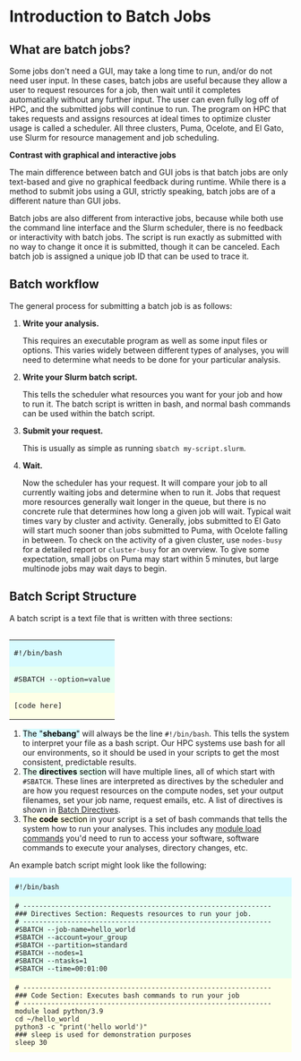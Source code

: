 <link rel="stylesheet" href="../../../assets/stylesheets/tables.css">

# Introduction to Batch Jobs


## What are batch jobs?

Some jobs don't need a GUI, may take a long time to run, and/or do not need user input. In these cases, batch jobs are useful because they allow a user to request resources for a job, then wait until it completes automatically without any further input. The user can even fully log off of HPC, and the submitted jobs will continue to run.  The program on HPC that takes requests and assigns resources at ideal times to optimize cluster usage is called a scheduler. All three clusters, Puma, Ocelote, and El Gato, use Slurm for resource management and job scheduling.

**Contrast with graphical and interactive jobs**

The main difference between batch and GUI jobs is that batch jobs are only text-based and give no graphical feedback during runtime. While there is a method to submit jobs using a GUI, strictly speaking, batch jobs are of a different nature than GUI jobs.

Batch jobs are also different from interactive jobs, because while both use the command line interface and the Slurm scheduler, there is no feedback or interactivity with batch jobs. The script is run exactly as submitted with no way to change it once it is submitted, though it can be canceled. Each batch job is assigned a unique job ID that can be used to trace it.

## Batch workflow

The general process for submitting a batch job is as follows:

1. **Write your analysis.** 

    This requires an executable program as well as some input files or options. This varies widely between different types of analyses, you will need to determine what needs to be done for your particular analysis.

2. **Write your Slurm batch script.** 

    This tells the scheduler what resources you want for your job and how to run it. The batch script is written in bash, and normal bash commands can be used within the batch script.

3. **Submit your request.** 

    This is usually as simple as running `sbatch my-script.slurm`.

4. **Wait.** 

    Now the scheduler has your request. It will compare your job to all currently waiting jobs and determine when to run it. Jobs that request more resources generally wait longer in the queue, but there is no concrete rule that determines how long a given job will wait. Typical wait times vary by cluster and activity. Generally, jobs submitted to El Gato will start much sooner than jobs submitted to Puma, with Ocelote falling in between. To check on the activity of a given cluster, use ```nodes-busy``` for a detailed report or ```cluster-busy``` for an overview. To give some expectation, small jobs on Puma may start within 5 minutes, but large multinode jobs may wait days to begin.


## Batch Script Structure

A batch script is a text file that is written with three sections:

<html>
<div class="table-container">
<table cellspacing="0" cellpadding="0" align="right" >
    <tr>
        <td style="background-color: #d7fbff;"><pre>#!/bin/bash</pre></td>
    </tr>
    <tr>
        <td style="background-color: #e6fff2;"><pre>#SBATCH --option=value</pre></td>
    </tr>
    <tr>
        <td style="background-color: #feffe6;"><pre>[code here]</pre></td>
    </tr>
</table>
</div>
</html>

1. <mark style="background-color: #d7fbff;">The "**shebang**"</mark> will always be the line ```#!/bin/bash```. This tells the system to interpret your file as a bash script. Our HPC systems use bash for all our environments, so it should be used in your scripts to get the most consistent, predictable results.
2. <mark style="background-color: #e6fff2;">The **directives** section</mark> will have multiple lines, all of which start with ```#SBATCH```. These lines are interpreted as directives by the scheduler and are how you request resources on the compute nodes, set your output filenames, set your job name, request emails, etc. A list of directives is shown in [Batch Directives](../batch_directives/).
3. <mark style="background-color: #feffe6;">The **code** section</mark> in your script is a set of bash commands that tells the system how to run your analyses. This includes any [module load commands](../../../software/modules/) you'd need to run to access your software, software commands to execute your analyses, directory changes, etc. 

An example batch script might look like the following:

<!-- Sorry for the mess below, it's the only way I could get the code block to have multiple background colors and be able to be copied to the clipboard-->

<html>
  <pre style="background-color: transparent;"><code  style="background-color: transparent;"><div style="background-color: #d7fbff; padding: 10px;">#!/bin/bash</div><div style="background-color: #e6fff2; padding: 10px;"># --------------------------------------------------------------
### Directives Section: Requests resources to run your job.
# --------------------------------------------------------------
#SBATCH --job-name=hello_world
#SBATCH --account=your_group
#SBATCH --partition=standard
#SBATCH --nodes=1
#SBATCH --ntasks=1
#SBATCH --time=00:01:00</div><div style="background-color: #feffe6; padding: 10px;"># --------------------------------------------------------------
### Code Section: Executes bash commands to run your job
# --------------------------------------------------------------
module load python/3.9
cd ~/hello_world
python3 -c "print('hello world')"
### sleep is used for demonstration purposes
sleep 30</div></code></pre>
</html>


